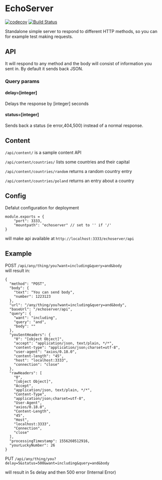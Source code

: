 # EchoServer
[![codecov](https://codecov.io/gh/crianonim/echoserver/branch/master/graph/badge.svg)](https://codecov.io/gh/crianonim/echoserver)
[![Build Status](https://travis-ci.org/crianonim/echoserver.svg?branch=master)](https://travis-ci.org/crianonim/echoserver)

Standalone simple server to respond to different HTTP methods, so you can for example test making requests.

## API
It will respond to any method and the body will consist of information you sent in.
By default it sends back JSON.

### Query params
  
#### delay=[integer]

Delays the response by [integer] seconds

#### status=[integer]

Sends back a status (ie error,404,500) instead of a normal response.

## Content

```/api/content/``` is a sample content API

```/api/content/countries/``` lists some countries and their capital

```/api/content/countries/random``` returns a random country entry

```/api/content/countries/poland``` returns an entry about a country


## Config
Defalut configuration for deployment

```
module.exports = {
    "port": 3333,
    "mountpath": "echoserver" // set to '' if '/'
}
```
will make api available at `http://localhost:3333/echoserver/api`


## Example

POST `/api/any/thing/you?want=including&query=and&body`  
will result in:

```
{
  "method": "POST",
  "body": {
    "text": "You can send body",
    "number": 1223123
  },
  "url": "/any/thing/you?want=including&query=and&body",
  "baseUrl": "/echoserver/api",
  "query": {
    "want": "including",
    "query": "and",
    "body": ""
  },
  "youSentHeaders": {
    "0": "[object Object]",
    "accept": "application/json, text/plain, */*",
    "content-type": "application/json;charset=utf-8",
    "user-agent": "axios/0.18.0",
    "content-length": "45",
    "host": "localhost:3333",
    "connection": "close"
  },
  "rawHeaders": [
    "0",
    "[object Object]",
    "Accept",
    "application/json, text/plain, */*",
    "Content-Type",
    "application/json;charset=utf-8",
    "User-Agent",
    "axios/0.18.0",
    "Content-Length",
    "45",
    "Host",
    "localhost:3333",
    "Connection",
    "close"
  ],
  "processingTimestamp": 1556260512916,
  "yourLuckyNumber": 26
}
```
PUT `/api/any/thing/you?delay=5&status=500&want=including&query=and&body` 

will result in 5s delay and then 500 error (Internal Error)
